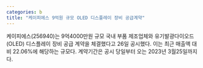```yaml
---
categories: b
title: "케이피에스 9억원 규모 OLED 디스플레이 장비 공급계약"
---
```

 케이피에스(256940)는 9억4000만원 규모 국내 부품 제조업체와 유기발광다이오드(OLED) 디스플레이 장비 공급 계약을 체결했다고 26일 공시했다. 이는 최근 매출액 대비 22.06%에 해당하는 규모다. 계약기간은 공시 당일부터 오는 2023년 3월25일까지다.